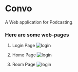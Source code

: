 # Convo
A Web application for Podcasting.


### Here are some web-pages

1. Login Page
  ![login](https://www.linkpicture.com/q/login_1.png)

1. Home Page
  ![login](https://www.linkpicture.com/q/home_5.png)

1. Room Page
  ![login](https://www.linkpicture.com/q/rooms12.png)



